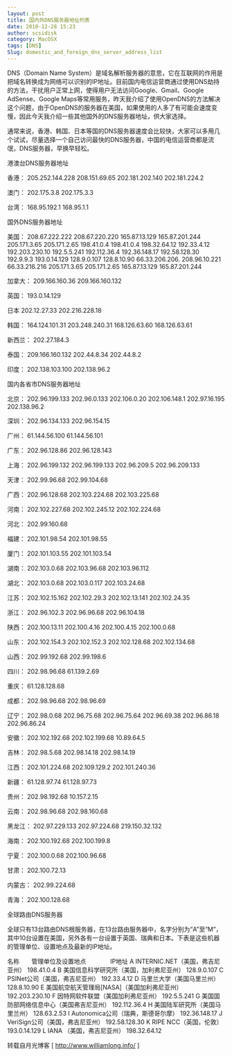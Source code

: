 ```yaml
---
layout: post
title: 国内外DNS服务器地址列表
date: 2010-12-28 15:23
author: scsidisk
category: MacOSX
tags: [DNS]
Slug: domestic_and_foreign_dns_server_address_list
---
```


DNS（Domain Name
System）是域名解析服务器的意思，它在互联网的作用是把域名转换成为网络可以识别的IP地址。目前国内电信运营商通过使用DNS劫持的方法，干扰用户正常上网，使得用户无法访问Google、Gmail、Google
AdSense、Google
Maps等常用服务，昨天我介绍了使用OpenDNS的方法解决这个问题，由于OpenDNS的服务器在美国，如果使用的人多了有可能会速度变慢，因此今天我介绍一些其他国外的DNS服务器地址，供大家选择。

通常来说，香港、韩国、日本等国的DNS服务器速度会比较快，大家可以多用几个试试，尽量选择一个自己访问最快的DNS服务器，中国的电信运营商都是流氓，DNS服务器，早换早轻松。

港澳台DNS服务器地址

香港：
205.252.144.228
208.151.69.65
202.181.202.140
202.181.224.2

澳门：
202.175.3.8
202.175.3.3

台湾：
168.95.192.1
168.95.1.1

国外DNS服务器地址

美国：
208.67.222.222
208.67.220.220
165.87.13.129
165.87.201.244
205.171.3.65
205.171.2.65
198.41.0.4
198.41.0.4
198.32.64.12
192.33.4.12
192.203.230.10
192.5.5.241
192.112.36.4
192.36.148.17
192.58.128.30
192.9.9.3
193.0.14.129
128.9.0.107
128.8.10.90
66.33.206.206.
208.96.10.221
66.33.216.216
205.171.3.65
205.171.2.65
165.87.13.129
165.87.201.244

加拿大：
209.166.160.36
209.166.160.132

英国：
193.0.14.129

日本
202.12.27.33
202.216.228.18

韩国：
164.124.101.31
203.248.240.31
168.126.63.60
168.126.63.61

新西兰：
202.27.184.3

泰国：
209.166.160.132
202.44.8.34
202.44.8.2

印度：
202.138.103.100
202.138.96.2

国内各省市DNS服务器地址

北京：
202.96.199.133
202.96.0.133
202.106.0.20
202.106.148.1
202.97.16.195
202.138.96.2

深圳：
202.96.134.133
202.96.154.15

广州：
61.144.56.100
61.144.56.101

广东：
202.96.128.86
202.96.128.143

上海：
202.96.199.132
202.96.199.133
202.96.209.5
202.96.209.133

天津：
202.99.96.68
202.99.104.68

广西：
202.96.128.68
202.103.224.68
202.103.225.68

河南：
202.102.227.68
202.102.245.12
202.102.224.68

河北：
202.99.160.68

福建：
202.101.98.54
202.101.98.55

厦门：
202.101.103.55
202.101.103.54

湖南：
202.103.0.68
202.103.96.68
202.103.96.112

湖北：
202.103.0.68
202.103.0.117
202.103.24.68

江苏：
202.102.15.162
202.102.29.3
202.102.13.141
202.102.24.35

浙江：
202.96.102.3
202.96.96.68
202.96.104.18

陕西：
202.100.13.11
202.100.4.16
202.100.4.15
202.100.0.68

山东：
202.102.154.3
202.102.152.3
202.102.128.68
202.102.134.68

山西：
202.99.192.68
202.99.198.6

四川：
202.98.96.68
61.139.2.69

重庆：
61.128.128.68

成都：
202.98.96.68
202.98.96.69

辽宁：
202.98.0.68
202.96.75.68
202.96.75.64
202.96.69.38
202.96.86.18
202.96.86.24

安徽：
202.102.192.68
202.102.199.68
10.89.64.5

吉林：
202.98.5.68
202.98.14.18
202.98.14.19

江西：
202.101.224.68
202.109.129.2
202.101.240.36

新疆：
61.128.97.74
61.128.97.73

贵州：
202.98.192.68
10.157.2.15

云南：
202.98.96.68
202.98.160.68

黑龙江：
202.97.229.133
202.97.224.68
219.150.32.132

海南：
202.100.192.68
202.100.199.8

宁夏：
202.100.0.68
202.100.96.68

甘肃：
202.100.72.13

内蒙古：
202.99.224.68

青海：
202.100.128.68

全球路由DNS服务器

全球只有13台路由DNS根服务器，在13台路由服务器中，名字分别为“A”至“M”，其中10台设置在美国，另外各有一台设置于英国、瑞典和日本。下表是这些机器的管理单位、设置地点及最新的IP地址。

名称　　管理单位及设置地点　　　　IP地址
A INTERNIC.NET（美国，弗吉尼亚州） 198.41.0.4
B 美国信息科学研究所（美国，加利弗尼亚州） 128.9.0.107
C PSINet公司（美国，弗吉尼亚州） 192.33.4.12
D 马里兰大学（美国马里兰州） 128.8.10.90
E 美国航空航天管理局[NASA]（美国加利弗尼亚州） 192.203.230.10
F 因特网软件联盟（美国加利弗尼亚州） 192.5.5.241
G 美国国防部网络信息中心（美国弗吉尼亚州） 192.112.36.4
H 美国陆军研究所（美国马里兰州） 128.63.2.53
I Autonomica公司（瑞典，斯德哥尔摩） 192.36.148.17
J VeriSign公司（美国，弗吉尼亚州） 192.58.128.30
K RIPE NCC（英国，伦敦） 193.0.14.129
L IANA （美国，弗吉尼亚州） 198.32.64.12

转载自月光博客 [ http://www.williamlong.info/ ]
